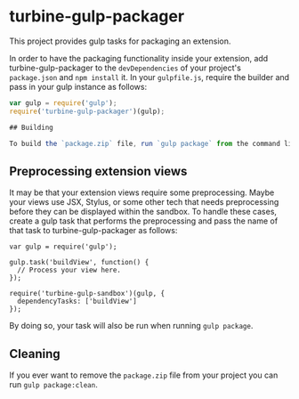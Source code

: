 # turbine-gulp-packager

This project provides gulp tasks for packaging an extension.

In order to have the packaging functionality inside your extension, add turbine-gulp-packager to the `devDependencies` of your project's `package.json` and `npm install` it. In your `gulpfile.js`, require the builder and pass in your gulp instance as follows:

```javascript
var gulp = require('gulp');
require('turbine-gulp-packager')(gulp);

## Building

To build the `package.zip` file, run `gulp package` from the command line within your project's directory.

```
## Preprocessing extension views

It may be that your extension views require some preprocessing. Maybe your views use JSX, Stylus, or some other tech that needs preprocessing before they can be displayed within the sandbox. To handle these cases, create a gulp task that performs the preprocessing and pass the name of that task to turbine-gulp-packager as follows:

```javacript
var gulp = require('gulp');

gulp.task('buildView', function() {
  // Process your view here.
});

require('turbine-gulp-sandbox')(gulp, {
  dependencyTasks: ['buildView']
});
```

By doing so, your task will also be run when running `gulp package`.

## Cleaning

If you ever want to remove the `package.zip` file from your project you can run `gulp package:clean`.
